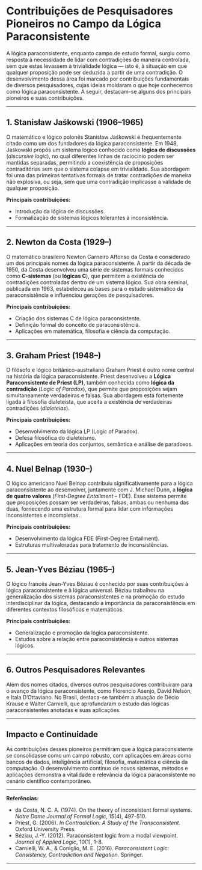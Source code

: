 
# Contribuições de Pesquisadores Pioneiros no Campo da Lógica Paraconsistente

A lógica paraconsistente, enquanto campo de estudo formal, surgiu como resposta à necessidade de lidar com contradições de maneira controlada, sem que estas levassem à trivialidade lógica — isto é, à situação em que qualquer proposição pode ser deduzida a partir de uma contradição. O desenvolvimento dessa área foi marcado por contribuições fundamentais de diversos pesquisadores, cujas ideias moldaram o que hoje conhecemos como lógica paraconsistente. A seguir, destacam-se alguns dos principais pioneiros e suas contribuições.

---

## 1. **Stanisław Jaśkowski (1906–1965)**

O matemático e lógico polonês Stanisław Jaśkowski é frequentemente citado como um dos fundadores da lógica paraconsistente. Em 1948, Jaśkowski propôs um sistema lógico conhecido como **lógica de discussões** (*discursive logic*), no qual diferentes linhas de raciocínio podem ser mantidas separadas, permitindo a coexistência de proposições contraditórias sem que o sistema colapse em trivialidade. Sua abordagem foi uma das primeiras tentativas formais de tratar contradições de maneira não explosiva, ou seja, sem que uma contradição implicasse a validade de qualquer proposição.

**Principais contribuições:**
- Introdução da lógica de discussões.
- Formalização de sistemas lógicos tolerantes à inconsistência.

---

## 2. **Newton da Costa (1929–)**

O matemático brasileiro Newton Carneiro Affonso da Costa é considerado um dos principais nomes da lógica paraconsistente. A partir da década de 1950, da Costa desenvolveu uma série de sistemas formais conhecidos como **C-sistemas** (ou **lógicas C**), que permitem a existência de contradições controladas dentro de um sistema lógico. Sua obra seminal, publicada em 1963, estabeleceu as bases para o estudo sistemático da paraconsistência e influenciou gerações de pesquisadores.

**Principais contribuições:**
- Criação dos sistemas C de lógica paraconsistente.
- Definição formal do conceito de paraconsistência.
- Aplicações em matemática, filosofia e ciência da computação.

---

## 3. **Graham Priest (1948–)**

O filósofo e lógico britânico-australiano Graham Priest é outro nome central na história da lógica paraconsistente. Priest desenvolveu a **Lógica Paraconsistente de Priest (LP)**, também conhecida como **lógica da contradição** (*Logic of Paradox*), que permite que proposições sejam simultaneamente verdadeiras e falsas. Sua abordagem está fortemente ligada à filosofia dialeteísta, que aceita a existência de verdadeiras contradições (*dialeteias*).

**Principais contribuições:**
- Desenvolvimento da lógica LP (Logic of Paradox).
- Defesa filosófica do dialeteísmo.
- Aplicações em teoria dos conjuntos, semântica e análise de paradoxos.

---

## 4. **Nuel Belnap (1930–)**

O lógico americano Nuel Belnap contribuiu significativamente para a lógica paraconsistente ao desenvolver, juntamente com J. Michael Dunn, a **lógica de quatro valores** (*First-Degree Entailment* – FDE). Esse sistema permite que proposições possam ser verdadeiras, falsas, ambas ou nenhuma das duas, fornecendo uma estrutura formal para lidar com informações inconsistentes e incompletas.

**Principais contribuições:**
- Desenvolvimento da lógica FDE (First-Degree Entailment).
- Estruturas multivaloradas para tratamento de inconsistências.

---

## 5. **Jean-Yves Béziau (1965–)**

O lógico francês Jean-Yves Béziau é conhecido por suas contribuições à lógica paraconsistente e à lógica universal. Béziau trabalhou na generalização dos sistemas paraconsistentes e na promoção do estudo interdisciplinar da lógica, destacando a importância da paraconsistência em diferentes contextos filosóficos e matemáticos.

**Principais contribuições:**
- Generalização e promoção da lógica paraconsistente.
- Estudos sobre a relação entre paraconsistência e outros sistemas lógicos.

---

## 6. **Outros Pesquisadores Relevantes**

Além dos nomes citados, diversos outros pesquisadores contribuíram para o avanço da lógica paraconsistente, como Florencio Asenjo, David Nelson, e Itala D’Ottaviano. No Brasil, destaca-se também a atuação de Décio Krause e Walter Carnielli, que aprofundaram o estudo das lógicas paraconsistentes anotadas e suas aplicações.

---

## **Impacto e Continuidade**

As contribuições desses pioneiros permitiram que a lógica paraconsistente se consolidasse como um campo robusto, com aplicações em áreas como bancos de dados, inteligência artificial, filosofia, matemática e ciência da computação. O desenvolvimento contínuo de novos sistemas, métodos e aplicações demonstra a vitalidade e relevância da lógica paraconsistente no cenário científico contemporâneo.

---

**Referências:**
- da Costa, N. C. A. (1974). On the theory of inconsistent formal systems. *Notre Dame Journal of Formal Logic*, 15(4), 497-510.
- Priest, G. (2006). *In Contradiction: A Study of the Transconsistent*. Oxford University Press.
- Béziau, J.-Y. (2012). Paraconsistent logic from a modal viewpoint. *Journal of Applied Logic*, 10(1), 1-8.
- Carnielli, W. A., & Coniglio, M. E. (2016). *Paraconsistent Logic: Consistency, Contradiction and Negation*. Springer.

---
```